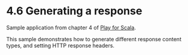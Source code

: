 # 4.6 Generating a response

Sample application from chapter 4 of [Play for Scala](http://bit.ly/playscala).

This sample demonstrates how to generate different response content types, and setting HTTP response headers.
